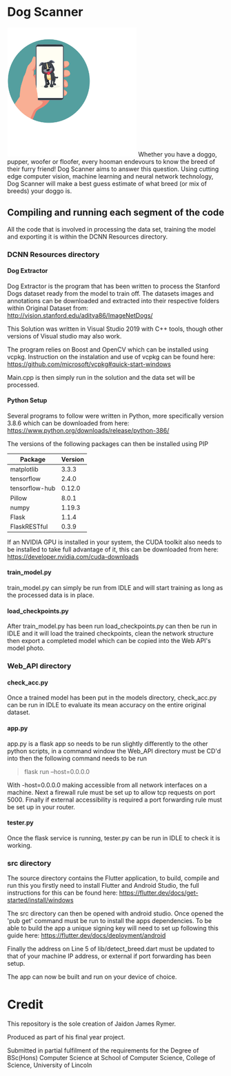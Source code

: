 # Dog Scanner
<img alt="Image of Dog Scanner Logo" src="https://raw.githubusercontent.com/jjr2000/Dog-Scanner/main/Logo.svg" width="300">
Whether you have a doggo, pupper, woofer or floofer, every hooman endevours to know the breed of their furry friend! Dog Scanner aims to answer this question. Using cutting edge computer vision, machine learning and neural network technology, Dog Scanner will make a best guess estimate of what breed (or mix of breeds) your doggo is.

## Compiling and running each segment of the code

All the code that is involved in processing the data set, training the model and exporting it is within the DCNN Resources directory.

### DCNN Resources directory
#### Dog Extractor
Dog Extractor is the program that has been written to process the Stanford Dogs dataset ready from the model to train off. The datasets images and annotations can be downloaded and extracted into their respective folders within Original Dataset from: http://vision.stanford.edu/aditya86/ImageNetDogs/

This Solution was written in Visual Studio 2019 with C++ tools, though other versions of Visual studio may also work.

The program relies on Boost and OpenCV which can be installed using vcpkg.
Instruction on the instalation and use of vcpkg can be found here: https://github.com/microsoft/vcpkg#quick-start-windows

Main.cpp is then simply run in the solution and the data set will be processed.

#### Python Setup
Several programs to follow were written in Python, more specifically version 3.8.6 which can be downloaded from here: https://www.python.org/downloads/release/python-386/

The versions of the following packages can then be installed using PIP

Package | Version
--------|--------
matplotlib | 3.3.3
tensorflow | 2.4.0
tensorflow-hub | 0.12.0
Pillow | 8.0.1
numpy | 1.19.3
Flask | 1.1.4
FlaskRESTful | 0.3.9 

If an NVIDIA GPU is installed in your system, the CUDA toolkit also needs to be installed to take full advantage of it, this can be downloaded from here: https://developer.nvidia.com/cuda-downloads

#### train_model.py

train_model.py can simply be run from IDLE and will start training as long as the processed data is in place.

#### load_checkpoints.py

After train_model.py has been run load_checkpoints.py can then be run in IDLE and it will load the trained checkpoints, clean the network structure then export a completed model which can be copied into the Web API's model photo.

### Web_API directory
#### check_acc.py
Once a trained model has been put in the models directory, check_acc.py can be run in IDLE to evaluate its mean accuracy on the entire original dataset.

#### app.py
app.py is a flask app so needs to be run slightly differently to the other python scripts, in a command window the Web_API directory must be CD'd into then the following command needs to be run
> flask run –host=0.0.0.0

With -host=0.0.0.0 making accessible from all network interfaces on a machine.
Next a firewall rule must be set up to allow tcp requests on port 5000.
Finally if external accessibility is required a port forwarding rule must be set up in your router.

#### tester.py
Once the flask service is running, tester.py can be run in IDLE to check it is working.

### src directory
The source directory contains the Flutter application, to build, compile and run this you firstly need to install Flutter and Android Studio, the full instructions for this can be found here: https://flutter.dev/docs/get-started/install/windows

The src directory can then be opened with android studio. Once opened the 'pub get' command must be run to install the apps dependencies.
To be able to build the app a unique signing key will need to set up following this guide here: https://flutter.dev/docs/deployment/android

Finally the address on Line 5 of lib/detect_breed.dart must be updated to that of your machine IP address, or external if port forwarding has been setup.

The app can now be built and run on your device of choice.

# Credit

This repository is the sole creation of Jaidon James Rymer.

Produced as part of his final year project.

Submitted in partial fulfilment of the requirements for the Degree of BSc(Hons) Computer Science at School of Computer Science, College of Science, University of Lincoln
